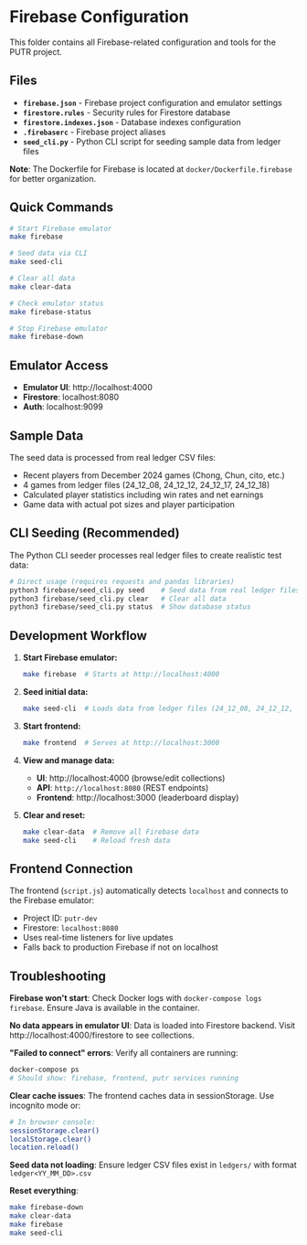 # Firebase Configuration

This folder contains all Firebase-related configuration and tools for the PUTR project.

## Files

- **`firebase.json`** - Firebase project configuration and emulator settings
- **`firestore.rules`** - Security rules for Firestore database
- **`firestore.indexes.json`** - Database indexes configuration
- **`.firebaserc`** - Firebase project aliases
- **`seed_cli.py`** - Python CLI script for seeding sample data from ledger files

**Note**: The Dockerfile for Firebase is located at `docker/Dockerfile.firebase` for better organization.

## Quick Commands

```bash
# Start Firebase emulator
make firebase

# Seed data via CLI
make seed-cli

# Clear all data
make clear-data

# Check emulator status
make firebase-status

# Stop Firebase emulator
make firebase-down
```

## Emulator Access

- **Emulator UI**: http://localhost:4000
- **Firestore**: localhost:8080
- **Auth**: localhost:9099

## Sample Data

The seed data is processed from real ledger CSV files:
- Recent players from December 2024 games (Chong, Chun, cito, etc.)
- 4 games from ledger files (24_12_08, 24_12_12, 24_12_17, 24_12_18)
- Calculated player statistics including win rates and net earnings
- Game data with actual pot sizes and player participation

## CLI Seeding (Recommended)

The Python CLI seeder processes real ledger files to create realistic test data:

```bash
# Direct usage (requires requests and pandas libraries)
python3 firebase/seed_cli.py seed    # Seed data from real ledger files
python3 firebase/seed_cli.py clear   # Clear all data
python3 firebase/seed_cli.py status  # Show database status
```

## Development Workflow

1. **Start Firebase emulator:**
   ```bash
   make firebase  # Starts at http://localhost:4000
   ```

2. **Seed initial data:**
   ```bash
   make seed-cli  # Loads data from ledger files (24_12_08, 24_12_12, 24_12_17, 24_12_18)
   ```

3. **Start frontend:**
   ```bash
   make frontend  # Serves at http://localhost:3000
   ```

4. **View and manage data:**
   - **UI**: http://localhost:4000 (browse/edit collections)
   - **API**: `http://localhost:8080` (REST endpoints)
   - **Frontend**: http://localhost:3000 (leaderboard display)

5. **Clear and reset:**
   ```bash
   make clear-data  # Remove all Firebase data
   make seed-cli    # Reload fresh data
   ```

## Frontend Connection

The frontend (`script.js`) automatically detects `localhost` and connects to the Firebase emulator:
- Project ID: `putr-dev`
- Firestore: `localhost:8080`
- Uses real-time listeners for live updates
- Falls back to production Firebase if not on localhost

## Troubleshooting

**Firebase won't start**: Check Docker logs with `docker-compose logs firebase`. Ensure Java is available in the container.

**No data appears in emulator UI**: Data is loaded into Firestore backend. Visit http://localhost:4000/firestore to see collections.

**"Failed to connect" errors**: Verify all containers are running:
   ```bash
   docker-compose ps
   # Should show: firebase, frontend, putr services running
   ```

**Clear cache issues**: The frontend caches data in sessionStorage. Use incognito mode or:
   ```bash
   # In browser console:
   sessionStorage.clear()
   localStorage.clear()
   location.reload()
   ```

**Seed data not loading**: Ensure ledger CSV files exist in `ledgers/` with format `ledger<YY_MM_DD>.csv`

**Reset everything**:
   ```bash
   make firebase-down
   make clear-data
   make firebase
   make seed-cli
   ```
